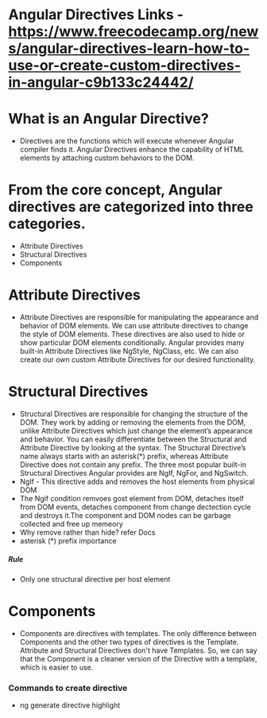 # Angular Directives Links - https://www.freecodecamp.org/news/angular-directives-learn-how-to-use-or-create-custom-directives-in-angular-c9b133c24442/



# What is an Angular Directive?
  * Directives are the functions which will execute whenever Angular compiler finds it. Angular Directives enhance the capability of HTML elements by attaching custom behaviors to the DOM.



# From the core concept, Angular directives are categorized into three categories.
  * Attribute Directives
  * Structural Directives
  * Components

# Attribute Directives
  * Attribute Directives are responsible for manipulating the appearance and behavior of DOM elements. We can use attribute directives to change the style of DOM elements. These       directives are also used to hide or show particular DOM elements conditionally. Angular provides many built-in Attribute Directives like NgStyle, NgClass, etc. 
    We can also create our own custom Attribute Directives for our desired functionality.

# Structural Directives
  * Structural Directives are responsible for changing the structure of the DOM. They work by adding or removing the elements from the DOM, unlike Attribute Directives which just change the element’s appearance and behavior.
    You can easily differentiate between the Structural and Attribute Directive by looking at the syntax. The Structural Directive’s name always starts with an asterisk(*) prefix, whereas Attribute Directive does not contain any prefix. The three most popular built-in Structural Directives Angular provides are NgIf, NgFor, and NgSwitch.
  * NgIf - This directive adds and removes the host elements from physical DOM
  * The Ngif condition remvoes gost element from DOM, detaches itself from DOM events, detaches component from change dectection cycle and destroys it.The component and DOM nodes can be garbage collected and free up memeory
  * Why remove rather than hide? refer Docs
  * asterisk (*) prefix importance
    
    
 ##### Rule
 * Only one structural directive per host element
    
# Components  
  * Components are directives with templates. The only difference between Components and the other two types of directives is the Template. Attribute and Structural Directives       don't have Templates. So, we can say that the Component is a cleaner version of the Directive with a template, which is easier to use.
  
  ### Commands to create directive
  * ng generate directive highlight

